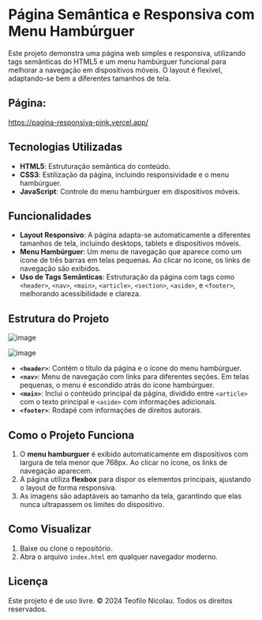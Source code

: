 # Página Semântica e Responsiva com Menu Hambúrguer

Este projeto demonstra uma página web simples e responsiva, utilizando tags semânticas do HTML5 e um menu hambúrguer funcional para melhorar a navegação em dispositivos móveis. O layout é flexível, adaptando-se bem a diferentes tamanhos de tela.
## Página:
https://pagina-responsiva-pink.vercel.app/

## Tecnologias Utilizadas

- **HTML5**: Estruturação semântica do conteúdo.
- **CSS3**: Estilização da página, incluindo responsividade e o menu hambúrguer.
- **JavaScript**: Controle do menu hambúrguer em dispositivos móveis.

## Funcionalidades

- **Layout Responsivo**: A página adapta-se automaticamente a diferentes tamanhos de tela, incluindo desktops, tablets e dispositivos móveis.
- **Menu Hambúrguer**: Um menu de navegação que aparece como um ícone de três barras em telas pequenas. Ao clicar no ícone, os links de navegação são exibidos.
- **Uso de Tags Semânticas**: Estruturação da página com tags como `<header>`, `<nav>`, `<main>`, `<article>`, `<section>`, `<aside>`, e `<footer>`, melhorando acessibilidade e clareza.

## Estrutura do Projeto

![image](https://github.com/user-attachments/assets/e9480c92-1026-4bdc-82ce-b58366d1ebb5)


![image](https://github.com/user-attachments/assets/dc6432d0-a292-4d77-b9d0-7cd0f36e44c2)




- **`<header>`**: Contém o título da página e o ícone do menu hambúrguer.
- **`<nav>`**: Menu de navegação com links para diferentes seções. Em telas pequenas, o menu é escondido atrás do ícone hambúrguer.
- **`<main>`**: Inclui o conteúdo principal da página, dividido entre `<article>` com o texto principal e `<aside>` com informações adicionais.
- **`<footer>`**: Rodapé com informações de direitos autorais.

## Como o Projeto Funciona

1. O **menu hamburguer** é exibido automaticamente em dispositivos com largura de tela menor que 768px. Ao clicar no ícone, os links de navegação aparecem.
2. A página utiliza **flexbox** para dispor os elementos principais, ajustando o layout de forma responsiva.
3. As imagens são adaptáveis ao tamanho da tela, garantindo que elas nunca ultrapassem os limites do dispositivo.

## Como Visualizar

1. Baixe ou clone o repositório.
2. Abra o arquivo `index.html` em qualquer navegador moderno.

## Licença

Este projeto é de uso livre. © 2024 Teofilo Nicolau. Todos os direitos reservados.
